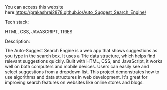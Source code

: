 You can access this website here:https://prakashraj2878.github.io/Auto_Suggest_Search_Engine/

Tech stack:

HTML, CSS, JAVASCRIPT, TRIES

Description:

The Auto-Suggest Search Engine is a web app that shows suggestions as you type in the search box. It uses a Trie data structure, which helps find relevant suggestions quickly. Built with HTML, CSS, and JavaScript, it works well on both computers and mobile devices. Users can easily see and select suggestions from a dropdown list. This project demonstrates how to use algorithms and data structures in web development. It's great for improving search features on websites like online stores and blogs.

